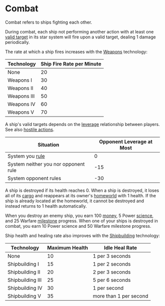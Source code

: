 # Combat

Combat refers to ships fighting each other.

During combat, each ship not performing another action with at least one [valid target](hostile_action.md) in its star system will fire upon a valid target, dealing 1 damage periodically.

The rate at which a ship fires increases with the [Weapons](../technology/weapons.md) technology:


| Technology  | Ship Fire Rate per Minute | 
|-------------|---------------------------|
| None        | 20                        |
| Weapons I   | 30                        |
| Weapons II  | 40                        |
| Weapons III | 50                        |
| Weapons IV  | 60                        |
| Weapons V   | 70                        |

A ship's valid targets depends on the [leverage](leverage.md) relationship between players. See also [hostile actions](hostile_action.md). 

| Situation                            | Opponent Leverage at Most | 
|--------------------------------------|---------------------------|
| System you [rule](rule.md)           | 0                         |
| System neither you nor opponent rule | -15                       |
| System opponent rules                | -30                       |

A ship is destroyed if its health reaches 0. When a ship is destroyed, it loses all of its [cargo](cargo.md) and reappears at its owner's [homeworld](homeworld_colony.md) with 1 health. If the ship is already located at the homeworld, it cannot be destroyed and instead returns to 1 health automatically.

When you destroy an enemy ship, you earn 100 [money](money.md), 5 Power [science](science.md), and 25 Warfare [milestone](milestone.md) progress. When one of your ships is destroyed in combat, you earn 10 Power science and 50 Warfare milestone progress.

Ship health and healing rate also improves with the [Shipbuilding](../technology/shipbuilding.md) technology:

| Technology       | Maximum Health | Idle Heal Rate         |
|------------------|----------------|------------------------|
| None             | 10             | 1 per 3 seconds        |
| Shipbuilding I   | 15             | 1 per 2 seconds        |
| Shipbuilding II  | 20             | 2 per 3 seconds        |
| Shipbuilding III | 25             | 5 per 6 seconds        |
| Shipbuilding IV  | 30             | 1 per second           |
| Shipbuilding V   | 35             | more than 1 per second |
